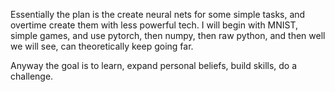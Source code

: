 Essentially the plan is the create neural nets for some simple tasks, and overtime create them with less powerful tech. I will begin with MNIST, simple games, and use pytorch, then numpy, then raw python, and then well we will see, can theoretically keep going far.

Anyway the goal is to learn, expand personal beliefs, build skills, do a challenge.

